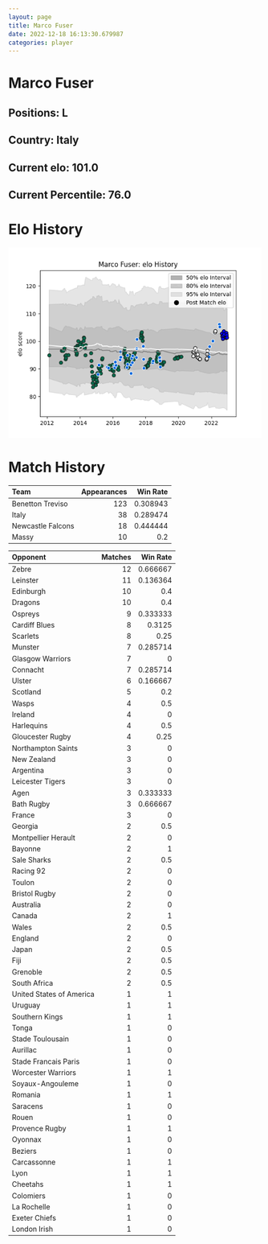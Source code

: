 ```yaml
---  
layout: page  
title: Marco Fuser  
date: 2022-12-18 16:13:30.679987  
categories: player  
---
```

# Marco Fuser

## Positions: L

## Country: Italy

## Current elo: 101.0

## Current Percentile: 76.0

# Elo History


![elo history](history_MarcoFuser.png)
# Match History


| Team              |   Appearances |   Win Rate |
|:------------------|--------------:|-----------:|
| Benetton Treviso  |           123 |   0.308943 |
| Italy             |            38 |   0.289474 |
| Newcastle Falcons |            18 |   0.444444 |
| Massy             |            10 |   0.2      |

| Opponent                 |   Matches |   Win Rate |
|:-------------------------|----------:|-----------:|
| Zebre                    |        12 |   0.666667 |
| Leinster                 |        11 |   0.136364 |
| Edinburgh                |        10 |   0.4      |
| Dragons                  |        10 |   0.4      |
| Ospreys                  |         9 |   0.333333 |
| Cardiff Blues            |         8 |   0.3125   |
| Scarlets                 |         8 |   0.25     |
| Munster                  |         7 |   0.285714 |
| Glasgow Warriors         |         7 |   0        |
| Connacht                 |         7 |   0.285714 |
| Ulster                   |         6 |   0.166667 |
| Scotland                 |         5 |   0.2      |
| Wasps                    |         4 |   0.5      |
| Ireland                  |         4 |   0        |
| Harlequins               |         4 |   0.5      |
| Gloucester Rugby         |         4 |   0.25     |
| Northampton Saints       |         3 |   0        |
| New Zealand              |         3 |   0        |
| Argentina                |         3 |   0        |
| Leicester Tigers         |         3 |   0        |
| Agen                     |         3 |   0.333333 |
| Bath Rugby               |         3 |   0.666667 |
| France                   |         3 |   0        |
| Georgia                  |         2 |   0.5      |
| Montpellier Herault      |         2 |   0        |
| Bayonne                  |         2 |   1        |
| Sale Sharks              |         2 |   0.5      |
| Racing 92                |         2 |   0        |
| Toulon                   |         2 |   0        |
| Bristol Rugby            |         2 |   0        |
| Australia                |         2 |   0        |
| Canada                   |         2 |   1        |
| Wales                    |         2 |   0.5      |
| England                  |         2 |   0        |
| Japan                    |         2 |   0.5      |
| Fiji                     |         2 |   0.5      |
| Grenoble                 |         2 |   0.5      |
| South Africa             |         2 |   0.5      |
| United States of America |         1 |   1        |
| Uruguay                  |         1 |   1        |
| Southern Kings           |         1 |   1        |
| Tonga                    |         1 |   0        |
| Stade Toulousain         |         1 |   0        |
| Aurillac                 |         1 |   0        |
| Stade Francais Paris     |         1 |   0        |
| Worcester Warriors       |         1 |   1        |
| Soyaux-Angouleme         |         1 |   0        |
| Romania                  |         1 |   1        |
| Saracens                 |         1 |   0        |
| Rouen                    |         1 |   0        |
| Provence Rugby           |         1 |   1        |
| Oyonnax                  |         1 |   0        |
| Beziers                  |         1 |   0        |
| Carcassonne              |         1 |   1        |
| Lyon                     |         1 |   1        |
| Cheetahs                 |         1 |   1        |
| Colomiers                |         1 |   0        |
| La Rochelle              |         1 |   0        |
| Exeter Chiefs            |         1 |   0        |
| London Irish             |         1 |   0        |